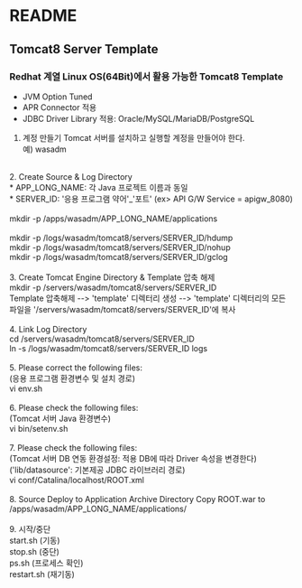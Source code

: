 # README

## Tomcat8 Server Template

### Redhat 계열 Linux OS(64Bit)에서 활용 가능한 Tomcat8 Template

* JVM Option Tuned
* APR Connector 적용
* JDBC Driver Library 적용: Oracle/MySQL/MariaDB/PostgreSQL

1. 계정 만들기
Tomcat 서버를 설치하고 실행할 계정을 만들어야 한다.<br>
예) wasadm
<br>
2. Create Source & Log Directory<br>
* APP_LONG_NAME: 각 Java 프로젝트 이름과 동일<br>
* SERVER_ID: '응용 프로그램 약어'_'포트' (ex> API G/W Service = apigw_8080)<br>
<br>
  mkdir -p /apps/wasadm/APP_LONG_NAME/applications<br>
<br>
  mkdir -p /logs/wasadm/tomcat8/servers/SERVER_ID/hdump<br>
  mkdir -p /logs/wasadm/tomcat8/servers/SERVER_ID/nohup<br>
  mkdir -p /logs/wasadm/tomcat8/servers/SERVER_ID/gclog<br>
<br>
3. Create Tomcat Engine Directory & Template 압축 해제<br>
  mkdir -p /servers/wasadm/tomcat8/servers/SERVER_ID<br>
  Template 압축해제 --> 'template' 디렉터리 생성 --> 'template' 디렉터리의 모든 파일을 '/servers/wasadm/tomcat8/servers/SERVER_ID'에 복사
<br>
<br>
4. Link Log Directory<br>
  cd /servers/wasadm/tomcat8/servers/SERVER_ID<br>
  ln -s /logs/wasadm/tomcat8/servers/SERVER_ID logs<br>
<br>
5. Please correct the following files:<br>
(응용 프로그램 환경변수 및 설치 경로)<br>
  vi env.sh
<br>
<br>
6. Please check the following files:<br>
(Tomcat 서버 Java 환경변수)<br>
  vi bin/setenv.sh
<br>
<br>
7. Please check the following files:<br>
(Tomcat 서버 DB 연동 환경설정: 적용 DB에 따라 Driver 속성을 변경한다)<br>
('lib/datasource': 기본제공 JDBC 라이브러리 경로)<br>
  vi conf/Catalina/localhost/ROOT.xml
<br>
<br>
8. Source Deploy to Application Archive Directory
Copy ROOT.war to /apps/wasadm/APP_LONG_NAME/applications/
<br>
<br>
9. 시작/중단<br>
start.sh (기동)
<br>
stop.sh (중단)
<br>
ps.sh (프로세스 확인)
<br>
restart.sh (재기동)
